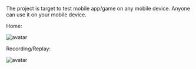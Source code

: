 The project is target to test mobile app/game on any mobile device. Anyone can use it on your mobile device.

Home:

![avatar](https://f2kofw.bn.files.1drv.com/y4m5T0y8W00gLQTmh10PoGoaFFkjxIRqiKCoAHaW8hQo0VNDYZjuzM51Zwbs1Ri79D2eJbLCDQ6uYhxnPRPfcJ4on-887RKNHBFvm3srUG8YJM9OH-DH8OxrupL-4Li7K_0SLxvxT-BhU8ZCWyeSr_CmR0AiAlCCdmQIV8uHOE8lwJxvMb0RIFegqKI3M9VdBHnThgFdiHPrEE3j2R5Vdb5Ig/home.jpg?psid=1)

Recording/Replay:

![avatar](https://f2kofw.bn.files.1drv.com/y4m5T0y8W00gLQTmh10PoGoaFFkjxIRqiKCoAHaW8hQo0VNDYZjuzM51Zwbs1Ri79D2eJbLCDQ6uYhxnPRPfcJ4on-887RKNHBFvm3srUG8YJM9OH-DH8OxrupL-4Li7K_0SLxvxT-BhU8ZCWyeSr_CmR0AiAlCCdmQIV8uHOE8lwJxvMb0RIFegqKI3M9VdBHnThgFdiHPrEE3j2R5Vdb5Ig/home.jpg?psid=1)
